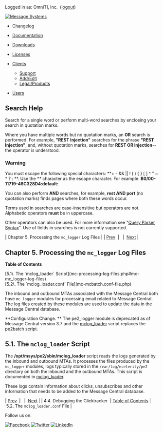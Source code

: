 Logged in as: OmniTI, Inc.  ([logout](https://support.messagesystems.com/logout.php))

[![Message Systems](https://support.messagesystems.com/images/ms-white205.png)](https://support.messagesystems.com/start.php) 

*   [Changelog](https://support.messagesystems.com/start.php?show=changelog)
*   [Documentation](https://support.messagesystems.com/docs/)
*   [Downloads](https://support.messagesystems.com/start.php)

*   [Licenses](https://support.messagesystems.com/license_summary.php)
*   <a href="">Clients</a>
    *   [Support](https://support.messagesystems.com/cs.php)
    *   [Add/Edit](https://support.messagesystems.com/edit_client.php)
    *   [Legal/Products](https://support.messagesystems.com/edit_products.php)
*   [Users](https://support.messagesystems.com/edit_customer.php)

## Search Help

Search for a single word or perform multi-word searches by enclosing your search in quotation marks.

Where you have multiple words but no quotation marks, an **OR** search is performed. For example, **"REST Injection"** searches for the phrase **"REST Injection"**, and, without quotation marks, searches for **REST OR Injection**--the operator is understood.

### Warning

You must escape the following special characters: **+ - && || ! ( ) { } [ ] ^ " ~ * ? : \**. Use the **\** character as the escape character. For example: **B0/00-11719-46C328D4\:default\:**

You can also perform **AND** searches, for example, **rest AND port** (no quotation marks) finds pages where both these words occur.

Terms used in searches are case-insensitive but operators are not. Alphabetic operators **must** be in uppercase.

Other operators can also be used. For more information see "[Query Parser Syntax](https://lucene.apache.org/core/old_versioned_docs/versions/3_0_0/queryparsersyntax.html)". Use of fields in searches is not currently supported.

| Chapter 5. Processing the `mc_logger` Log Files |
| [Prev](mc-clicktracker-debug.php)  |   |  [Next](mc-mcbatch.conf-file.php) |

## Chapter 5. Processing the `mc_logger` Log Files

**Table of Contents**

<dl class="toc">

<dt>[5.1\. The `mclog_loader` Script](mc-processing-log-files.php#mc-mc_logger-log-files)</dt>

<dt>[5.2\. The `mclog_loader.conf` File](mc-mcbatch.conf-file.php)</dt>

</dl>

The inbound and outbound MTAs associated with the Message Central both have `mc_logger` modules for processing email related to Message Central. The log files created by these modules are used to update the data in the Message Central database.

**Configuration Change. ** The pe2_logger module is deprecated as of Message Central version 3.7 and the [mclog_loader](mclog_loader.php "mclog_loader") script replaces the pe2batch script.

## 5.1. The `mclog_loader` Script

The **/opt/msys/pe2/sbin/mclog_loader** script reads the logs generated by the inbound and outbound MTAs. It processes the files produced by the `mc_logger` modules, logs typically stored in the `/var/log/ecelerity/pe2` directory on both the inbound and the outbound MTAs. This script is documented in [mclog_loader](mclog_loader.php "mclog_loader").

These logs contain information about clicks, unsubscribes and other information that needs to be added to the Message Central database.

| [Prev](mc-clicktracker-debug.php)  |   |  [Next](mc-mcbatch.conf-file.php) |
| 4.4. Debugging the Clicktracker  | [Table of Contents](index.php) |  5.2. The `mclog_loader.conf` File |

Follow us on:

[![Facebook](https://support.messagesystems.com/images/icon-facebook.png)](http://www.facebook.com/messagesystems) [![Twitter](https://support.messagesystems.com/images/icon-twitter.png)](http://twitter.com/#!/MessageSystems) [![LinkedIn](https://support.messagesystems.com/images/icon-linkedin.png)](http://www.linkedin.com/company/message-systems)